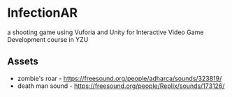 # InfectionAR
a shooting game using Vuforia and Unity for Interactive Video Game Development course in YZU

## Assets
- zombie's roar - https://freesound.org/people/adharca/sounds/323819/
- death man sound - https://freesound.org/people/Replix/sounds/173126/